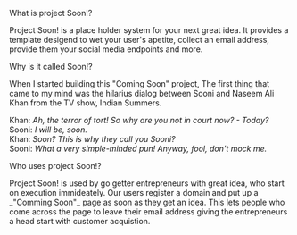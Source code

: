 <span class="heading_3">What is project Soon!?</span>
<p class="prose">Project Soon! is a place holder system for your next great idea. It provides a template desigend to wet your user's apetite, collect an email address, provide them your social media endpoints and more.</p>

<span class="heading_3">Why is it called Soon!?</span>
<p class="prose">When I started building this "Coming Soon" project, The first thing that came to my mind was the hilarius dialog between Sooni and Naseem Ali Khan from the TV show, Indian Summers.</p>
<p class="quote">
Khan: <i>Ah, the terror of tort! So why are you not in court now? - Today?</i><br/>
Sooni: <i>I will be, soon.</i><br/>
Khan: <i>Soon? This is why they call you Sooni?</i><br/>
Sooni: <i>What a very simple-minded pun! Anyway, fool, don't mock me.</i><br/>
</p>

<span class="heading_3">Who uses project Soon!?</span>
<p class="prose">Project Soon! is used by go getter entrepreneurs with great idea, who start on execution immideately. Our users register a domain and put up a _"Comming Soon"_ page as soon as they get an idea. This lets people who come across the page to leave their email address giving the entrepreneurs a head start with customer acquistion.</p>